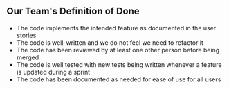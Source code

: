 ## Our Team's Definition of Done

- The code implements the intended feature as documented in the user stories
- The code is well-written and we do not feel we need to refactor it
- The code has been reviewed by at least one other person before being merged
- The code is well tested with new tests being written whenever a feature is updated during a sprint
- The code has been documented as needed for ease of use for all users
